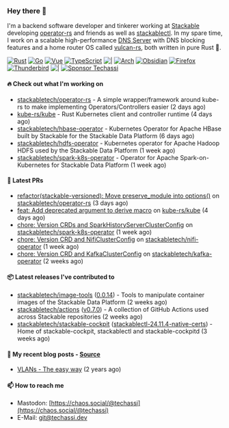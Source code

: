 ### Hey there 👋

I'm a backend software developer and tinkerer working at [Stackable][stackable] developing
[operator-rs][op-rs] and friends as well as [stackablectl][sctl]. In my spare time, I work
on a scalable high-performance [DNS Server][portal] with DNS blocking features and a home
router OS called [vulcan-rs][vulcan], both written in pure Rust 🦀.

[sctl]: https://github.com/stackabletech/stackable-cockpit
[op-rs]: https://github.com/stackabletech/operator-rs
[stackable]: https://github.com/stackabletech
[portal]: https://github.com/portal-rs/portal
[vulcan]: https://github.com/vulcan-rs

[![Rust](https://img.shields.io/badge/-Rust-141414?style=flat&logo=rust&logoColor=%23f97f39)](https://www.rust-lang.org/)
[![Go](https://img.shields.io/badge/-Go-141414?style=flat&logo=go&logoColor=%23f97f39)](https://go.dev/)
[![Vue](https://img.shields.io/badge/-Vue-141414?style=flat&logo=vuedotjs&logoColor=%23f97f39)](https://vuejs.org/)
[![TypeScript](https://img.shields.io/badge/-TypeScript-141414?style=flat&logo=typescript&logoColor=%23f97f39)](https://www.typescriptlang.org/)
![|](https://img.shields.io/badge/-%7C-141414?style=flat&logoColor=%23f97f39)
[![Arch](https://img.shields.io/badge/-Arch-141414?style=flat&logo=archlinux&logoColor=%23f97f39)](https://archlinux.org/)
[![Obsidian](https://img.shields.io/badge/-Obsidian-141414?style=flat&logo=obsidian&logoColor=%23f97f39)](https://obsidian.md/)
[![Firefox](https://img.shields.io/badge/-Firefox-141414?style=flat&logo=firefox&logoColor=%23f97f39)](https://www.mozilla.org/en-US/firefox/new/)
[![Thunderbird](https://img.shields.io/badge/-Thunderbird-141414?style=flat&logo=thunderbird&logoColor=%23f97f39)](https://www.thunderbird.net/en-US/)
![|](https://img.shields.io/badge/-%7C-141414?style=flat&logoColor=%23f97f39)
[![Sponsor Techassi](https://img.shields.io/badge/-Sponsor-141414?style=flat&logo=github&logoColor=%23f97f39)](https://github.com/sponsors/Techassi)

#### 🔥 Check out what I'm working on


- [stackabletech/operator-rs](https://github.com/stackabletech/operator-rs) - A simple wrapper/framework around kube-rs to make implementing Operators/Controllers easier (2 days ago)
- [kube-rs/kube](https://github.com/kube-rs/kube) - Rust Kubernetes client and controller runtime (4 days ago)
- [stackabletech/hbase-operator](https://github.com/stackabletech/hbase-operator) - Kubernetes Operator for Apache HBase built by Stackable for the Stackable Data Platform (6 days ago)
- [stackabletech/hdfs-operator](https://github.com/stackabletech/hdfs-operator) - Kubernetes operator for Apache Hadoop HDFS used by the Stackable Data Platform (1 week ago)
- [stackabletech/spark-k8s-operator](https://github.com/stackabletech/spark-k8s-operator) - Operator for Apache Spark-on-Kubernetes for Stackable Data Platform (1 week ago)

#### 🧪 Latest PRs


- [refactor(stackable-versioned): Move preserve_module into options()](https://github.com/stackabletech/operator-rs/pull/961) on [stackabletech/operator-rs](https://github.com/stackabletech/operator-rs) (3 days ago)
- [feat: Add deprecated argument to derive macro](https://github.com/kube-rs/kube/pull/1697) on [kube-rs/kube](https://github.com/kube-rs/kube) (4 days ago)
- [chore: Version CRDs and SparkHistoryServerClusterConfig](https://github.com/stackabletech/spark-k8s-operator/pull/525) on [stackabletech/spark-k8s-operator](https://github.com/stackabletech/spark-k8s-operator) (1 week ago)
- [chore: Version CRD and NifiClusterConfig](https://github.com/stackabletech/nifi-operator/pull/752) on [stackabletech/nifi-operator](https://github.com/stackabletech/nifi-operator) (1 week ago)
- [chore: Version CRD and KafkaClusterConfig](https://github.com/stackabletech/kafka-operator/pull/826) on [stackabletech/kafka-operator](https://github.com/stackabletech/kafka-operator) (2 weeks ago)

#### 📦 Latest releases I've contributed to


- [stackabletech/image-tools](https://github.com/stackabletech/image-tools/releases/tag/0.0.14) ([0.0.14](https://github.com/stackabletech/image-tools/releases/tag/0.0.14)) - Tools to manipulate container images of the Stackable Data Platform (2 weeks ago)
- [stackabletech/actions](https://github.com/stackabletech/actions/releases/tag/v0.7.0) ([v0.7.0](https://github.com/stackabletech/actions/releases/tag/v0.7.0)) - A collection of GitHub Actions used across Stackable repositories (2 weeks ago)
- [stackabletech/stackable-cockpit](https://github.com/stackabletech/stackable-cockpit/releases/tag/stackablectl-24.11.4-native-certs) ([stackablectl-24.11.4-native-certs](https://github.com/stackabletech/stackable-cockpit/releases/tag/stackablectl-24.11.4-native-certs)) - Home of stackable-cockpit, stackablectl and stackable-cockpitd (3 weeks ago)

#### 📜 My recent blog posts - [Source](https://github.com/Techassi/page)


- [VLANs - The easy way](https://techassi.dev/posts/vlans-the-easy-way/) (2 years ago)

#### 📫 How to reach me

- Mastodon: [https://chaos.social/@techassi](https://chaos.social/@techassi)
- E-Mail: git@techassi.dev
